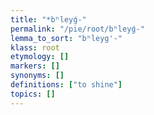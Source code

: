 ```yaml
---
title: "*bʰleyǵ-"
permalink: "/pie/root/bʰleyǵ-"
lemma_to_sort: "bʰleyg'-"
klass: root
etymology: []
markers: []
synonyms: []
definitions: ["to shine"]
topics: []
---
```

